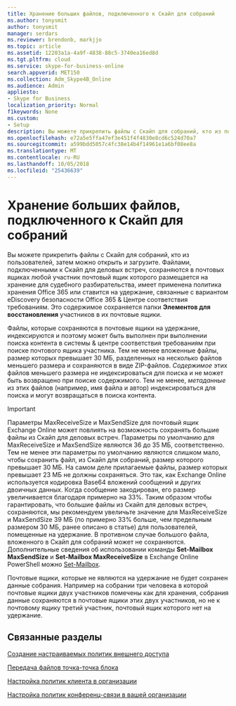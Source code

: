 ```yaml
---
title: Хранение больших файлов, подключенного к Скайп для собраний
ms.author: tonysmit
author: tonysmit
manager: serdars
ms.reviewer: brendonb, markjjo
ms.topic: article
ms.assetid: 12203a1a-4a9f-4838-88c5-3740ea16ed8d
ms.tgt.pltfrm: cloud
ms.service: skype-for-business-online
search.appverid: MET150
ms.collection: Adm_Skype4B_Online
ms.audience: Admin
appliesto:
- Skype for Business
localization_priority: Normal
f1keywords: None
ms.custom:
- Setup
description: Вы можете прикрепить файлы с Скайп для собраний, кто из пользователей, затем можно открыть и загрузите. Файлами, подключенными к Скайп для деловых встреч, сохраняются в почтовых ящиках любой участник почтовый ящик которого размещается на хранение для судебного разбирательства, имеет применена политика хранения Office 365 или ставится на удержание, связанные с вариантом eDiscovery безопасности Office 365 &amp; Центре соответствия требованиям. Это содержимое сохраняется папки элементов для восстановления участников в их почтовые ящики.
ms.openlocfilehash: e72a5e5ffa47ef3e451f4f4830e8cd6c524d70a7
ms.sourcegitcommit: a599bdd5057c4fc38e14b4f14961e1a6bf08ee8a
ms.translationtype: MT
ms.contentlocale: ru-RU
ms.lasthandoff: 10/05/2018
ms.locfileid: "25436639"
---
```

# <a name="retaining-large-files-attached-to-a-skype-for-business-meeting"></a>Хранение больших файлов, подключенного к Скайп для собраний

Вы можете прикрепить файлы с Скайп для собраний, кто из пользователей, затем можно открыть и загрузите. Файлами, подключенными к Скайп для деловых встреч, сохраняются в почтовых ящиках любой участник почтовый ящик которого размещается на хранение для судебного разбирательства, имеет применена политика хранения Office 365 или ставится на удержание, связанные с вариантом eDiscovery безопасности Office 365 &amp; Центре соответствия требованиям. Это содержимое сохраняется папки **Элементов для восстановления** участников в их почтовые ящики.
  
Файлы, которые сохраняются в почтовые ящики на удержание, индексируются и поэтому может быть выполнен при выполнении поиска контента в системы &amp; центре соответствия требованиям при поиске почтового ящика участника. Тем не менее вложенные файлы, размер которых превышает 30 МБ, разделенных на несколько файлов меньшего размера и сохраняются в виде ZIP-файлов. *Содержимое* этих файлов меньшего размера не индексироваться для поиска и не может быть возвращено при поиске содержимого. Тем не менее, *метаданные* из этих файлов (например, имя файла и автор) индексироваться для поиска и могут возвращаться в поиска контента.
  
> [!IMPORTANT]
> Параметры MaxReceiveSize и MaxSendSize для почтовый ящик Exchange Online может повлиять на возможность сохранять большие файлы из Скайп для деловых встреч. Параметры по умолчанию для MaxReceiveSize и MaxSendSize являются 36 до 35 МБ, соответственно. Тем не менее эти параметры по умолчанию являются слишком мало, чтобы сохранить файл, из Скайп для собраний, размер которого превышает 30 МБ. На самом деле прилагаемые файлы, размер которых превышает 23 МБ не должны сохраняться. Это так, как Exchange Online используется кодировка Base64 вложений сообщений и других двоичных данных. Когда сообщение закодирован, его размер увеличивается благодаря примерно на 33%. Таким образом чтобы гарантировать, что большие файлы из Скайп для деловых встреч, сохраняются, мы рекомендуем увеличьте значение для MaxReceiveSize и MaxSendSize 39 МБ (по примерно 33% больше, чем предельным размером 30 МБ, ранее описано в статье) для пользователей, помещенные на удержание. В противном случае большого файла, вложенного в Скайп для собраний может не сохраняются. Дополнительные сведения об использовании команды **Set-Mailbox MaxSendSize** и **Set-Mailbox MaxReceiveSize** в Exchange Online PowerShell можно [Set-Mailbox](https://docs.microsoft.com/powershell/module/exchange/mailboxes/Set-Mailbox).
  
Почтовые ящики, которые не являются на удержание не будет сохранен данные собрания. Например на собрании три человека в которой почтовые ящики двух участников помечены как для хранения, собрания данные сохраняются в почтовые ящики этих двух участников, но не к почтовому ящику третий участник, почтовый ящик которого нет на удержание.
  
## <a name="related-topics"></a>Связанные разделы
[Создание настраиваемых политик внешнего доступа](create-custom-external-access-policies.md)

[Передача файлов точка-точка блока](block-point-to-point-file-transfers.md)

[Настройка политик клиента в организации](set-up-client-policies-for-your-organization.md)

[Настройка политик конференц-связи в вашей организации](set-up-conferencing-policies-for-your-organization.md)
  
  
 